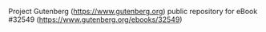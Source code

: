 Project Gutenberg (https://www.gutenberg.org) public repository for eBook #32549 (https://www.gutenberg.org/ebooks/32549)

